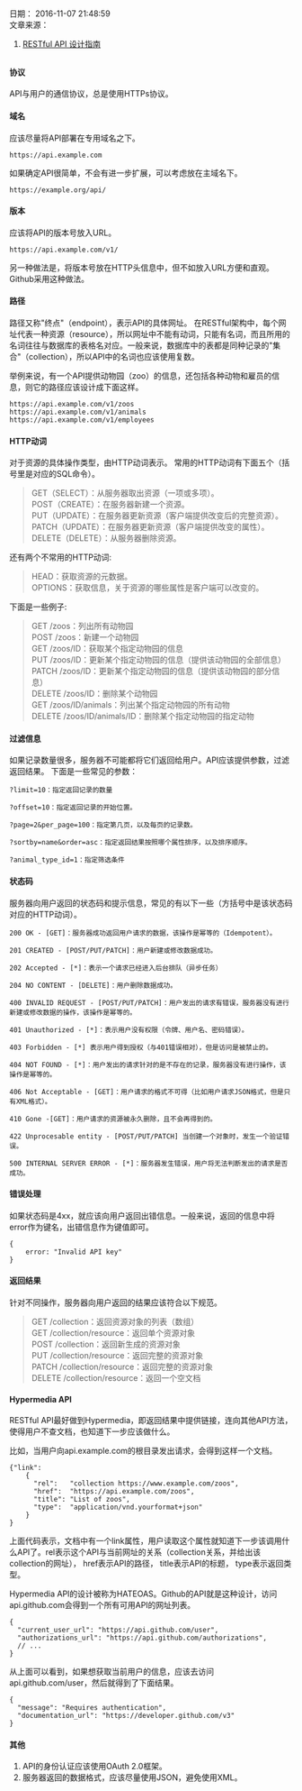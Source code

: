##  
日期： 2016-11-07 21:48:59  
文章来源：  
1. [RESTful API 设计指南](http://www.ruanyifeng.com/blog/2014/05/restful_api.html)
##


#### 协议

API与用户的通信协议，总是使用HTTPs协议。

#### 域名

应该尽量将API部署在专用域名之下。

	https://api.example.com
如果确定API很简单，不会有进一步扩展，可以考虑放在主域名下。

	https://example.org/api/

#### 版本

应该将API的版本号放入URL。

	https://api.example.com/v1/
另一种做法是，将版本号放在HTTP头信息中，但不如放入URL方便和直观。Github采用这种做法。

#### 路径

路径又称"终点"（endpoint），表示API的具体网址。
在RESTful架构中，每个网址代表一种资源（resource），所以网址中不能有动词，只能有名词，而且所用的名词往往与数据库的表格名对应。一般来说，数据库中的表都是同种记录的"集合"（collection），所以API中的名词也应该使用复数。

举例来说，有一个API提供动物园（zoo）的信息，还包括各种动物和雇员的信息，则它的路径应该设计成下面这样。
	
	https://api.example.com/v1/zoos
	https://api.example.com/v1/animals
	https://api.example.com/v1/employees

#### HTTP动词

对于资源的具体操作类型，由HTTP动词表示。
常用的HTTP动词有下面五个（括号里是对应的SQL命令）。

> GET（SELECT）：从服务器取出资源（一项或多项）。  
> POST（CREATE）：在服务器新建一个资源。  
> PUT（UPDATE）：在服务器更新资源（客户端提供改变后的完整资源）。  
> PATCH（UPDATE）：在服务器更新资源（客户端提供改变的属性）。   
> DELETE（DELETE）：从服务器删除资源。  

还有两个不常用的HTTP动词:

> HEAD：获取资源的元数据。  
> OPTIONS：获取信息，关于资源的哪些属性是客户端可以改变的。

下面是一些例子:

> GET /zoos：列出所有动物园  
> POST /zoos：新建一个动物园  
> GET /zoos/ID：获取某个指定动物园的信息  
> PUT /zoos/ID：更新某个指定动物园的信息（提供该动物园的全部信息）  
> PATCH /zoos/ID：更新某个指定动物园的信息（提供该动物园的部分信息）  
> DELETE /zoos/ID：删除某个动物园  
> GET /zoos/ID/animals：列出某个指定动物园的所有动物  
> DELETE /zoos/ID/animals/ID：删除某个指定动物园的指定动物 

#### 过滤信息

如果记录数量很多，服务器不可能都将它们返回给用户。API应该提供参数，过滤返回结果。
下面是一些常见的参数：
	
	?limit=10：指定返回记录的数量

	?offset=10：指定返回记录的开始位置。

	?page=2&per_page=100：指定第几页，以及每页的记录数。

	?sortby=name&order=asc：指定返回结果按照哪个属性排序，以及排序顺序。

	?animal_type_id=1：指定筛选条件


#### 状态码

服务器向用户返回的状态码和提示信息，常见的有以下一些（方括号中是该状态码对应的HTTP动词）。

	200 OK - [GET]：服务器成功返回用户请求的数据，该操作是幂等的（Idempotent）。

	201 CREATED - [POST/PUT/PATCH]：用户新建或修改数据成功。

	202 Accepted - [*]：表示一个请求已经进入后台排队（异步任务）

	204 NO CONTENT - [DELETE]：用户删除数据成功。

	400 INVALID REQUEST - [POST/PUT/PATCH]：用户发出的请求有错误，服务器没有进行新建或修改数据的操作，该操作是幂等的。

	401 Unauthorized - [*]：表示用户没有权限（令牌、用户名、密码错误）。

	403 Forbidden - [*] 表示用户得到授权（与401错误相对），但是访问是被禁止的。

	404 NOT FOUND - [*]：用户发出的请求针对的是不存在的记录，服务器没有进行操作，该操作是幂等的。

	406 Not Acceptable - [GET]：用户请求的格式不可得（比如用户请求JSON格式，但是只有XML格式）。

	410 Gone -[GET]：用户请求的资源被永久删除，且不会再得到的。

	422 Unprocesable entity - [POST/PUT/PATCH] 当创建一个对象时，发生一个验证错误。

	500 INTERNAL SERVER ERROR - [*]：服务器发生错误，用户将无法判断发出的请求是否成功。

#### 错误处理

如果状态码是4xx，就应该向用户返回出错信息。一般来说，返回的信息中将error作为键名，出错信息作为键值即可。

	{
	    error: "Invalid API key"
	}

#### 返回结果

针对不同操作，服务器向用户返回的结果应该符合以下规范。

> GET /collection：返回资源对象的列表（数组）  
> GET /collection/resource：返回单个资源对象   
> POST /collection：返回新生成的资源对象   
> PUT /collection/resource：返回完整的资源对象   
> PATCH /collection/resource：返回完整的资源对象   
> DELETE /collection/resource：返回一个空文档  

#### Hypermedia API

RESTful API最好做到Hypermedia，即返回结果中提供链接，连向其他API方法，使得用户不查文档，也知道下一步应该做什么。

比如，当用户向api.example.com的根目录发出请求，会得到这样一个文档。
	
	{"link": 
		{
		  "rel":   "collection https://www.example.com/zoos",
		  "href":  "https://api.example.com/zoos",
		  "title": "List of zoos",
		  "type":  "application/vnd.yourformat+json"
		}
	}

上面代码表示，文档中有一个link属性，用户读取这个属性就知道下一步该调用什么API了。rel表示这个API与当前网址的关系（collection关系，并给出该collection的网址）， href表示API的路径， title表示API的标题， type表示返回类型。

Hypermedia API的设计被称为HATEOAS。Github的API就是这种设计，访问api.github.com会得到一个所有可用API的网址列表。

	{
	  "current_user_url": "https://api.github.com/user",
	  "authorizations_url": "https://api.github.com/authorizations",
	  // ...
	}

从上面可以看到，如果想获取当前用户的信息，应该去访问api.github.com/user，然后就得到了下面结果。
	
	{
	  "message": "Requires authentication",
	  "documentation_url": "https://developer.github.com/v3"
	}

#### 其他
1. API的身份认证应该使用OAuth 2.0框架。
2. 服务器返回的数据格式，应该尽量使用JSON，避免使用XML。